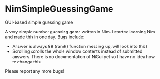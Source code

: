# NimSimpleGuessingGame
GUI-based simple guessing game

A very simple number guessing game written in Nim. I started learning Nim and made this in one day. Bugs include:
- Answer is always 88 (rand() function messing up, will look into this)
- Scrolling scrolls the whole window contents instead of submitted answers. There is no documentation of NiGui yet so I have no idea how to change this.

Please report any more bugs!
